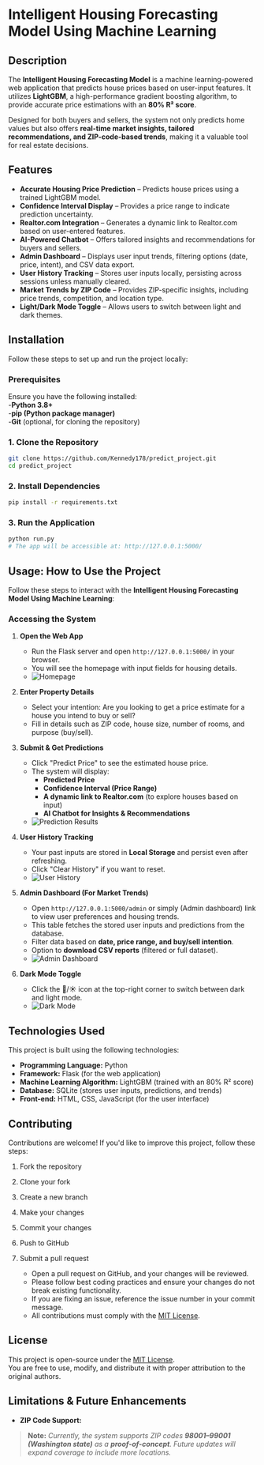 # Intelligent Housing Forecasting Model Using Machine Learning  

## Description  

The **Intelligent Housing Forecasting Model** is a machine learning-powered web application that predicts house prices based on user-input features. It utilizes **LightGBM**, a high-performance gradient boosting algorithm, to provide accurate price estimations with an **80% R² score**.  

Designed for both buyers and sellers, the system not only predicts home values but also offers **real-time market insights, tailored recommendations, and ZIP-code-based trends**, making it a valuable tool for real estate decisions.

## Features

- **Accurate Housing Price Prediction** – Predicts house prices using a trained LightGBM model.  
- **Confidence Interval Display** – Provides a price range to indicate prediction uncertainty.  
- **Realtor.com Integration** – Generates a dynamic link to Realtor.com based on user-entered features.  
- **AI-Powered Chatbot** – Offers tailored insights and recommendations for buyers and sellers.  
- **Admin Dashboard** – Displays user input trends, filtering options (date, price, intent), and CSV data export.  
- **User History Tracking** – Stores user inputs locally, persisting across sessions unless manually cleared.  
- **Market Trends by ZIP Code** – Provides ZIP-specific insights, including price trends, competition, and location type.  
- **Light/Dark Mode Toggle** – Allows users to switch between light and dark themes.  

## Installation  

Follow these steps to set up and run the project locally:  

### Prerequisites  

Ensure you have the following installed:  
-**Python 3.8+**  
-**pip (Python package manager)**  
-**Git** (optional, for cloning the repository)  

### 1. Clone the Repository  

```sh
git clone https://github.com/Kennedy178/predict_project.git
cd predict_project
```

### 2. Install Dependencies

```sh
pip install -r requirements.txt
```

### 3. Run the Application

```sh
python run.py
# The app will be accessible at: http://127.0.0.1:5000/
```

## Usage: How to Use the Project

Follow these steps to interact with the **Intelligent Housing Forecasting Model Using Machine Learning**:

### Accessing the System

1. **Open the Web App**  
   - Run the Flask server and open `http://127.0.0.1:5000/` in your browser.  
   - You will see the homepage with input fields for housing details.  
   - ![Homepage](app/static/images/readme/homepage.png)

2. **Enter Property Details**
   - Select your intention: Are you looking to get a price estimate for a house you intend to buy or sell?
   - Fill in details such as ZIP code, house size, number of rooms, and purpose (buy/sell).

3. **Submit & Get Predictions**  
   - Click "Predict Price" to see the estimated house price.  
   - The system will display:
     - **Predicted Price**
     - **Confidence Interval (Price Range)**
     - **A dynamic link to Realtor.com** (to explore houses based on input)
     - **AI Chatbot for Insights & Recommendations**  
   - ![Prediction Results](app/static/images/readme/prediction-results.png)  

4. **User History Tracking**  
   - Your past inputs are stored in **Local Storage** and persist even after refreshing.  
   - Click "Clear History" if you want to reset.  
   - ![User History](app/static/images/readme/user-history.png)  

5. **Admin Dashboard (For Market Trends)**  
   - Open `http://127.0.0.1:5000/admin` or simply (Admin dashboard) link to view user preferences and housing trends.
   - This table fetches the stored user inputs and predictions from the database.  
   - Filter data based on **date, price range, and buy/sell intention**.  
   - Option to **download CSV reports** (filtered or full dataset).  
   - ![Admin Dashboard](app/static/images/readme/admin-dashboard.png)  

6. **Dark Mode Toggle**  
   - Click the 🌙/☀️ icon at the top-right corner to switch between dark and light mode.  
   - ![Dark Mode](app/static/images/readme/dark-mode.png)

## Technologies Used

This project is built using the following technologies:

- **Programming Language:** Python  
- **Framework:** Flask (for the web application)  
- **Machine Learning Algorithm:** LightGBM (trained with an 80% R² score)  
- **Database:** SQLite (stores user inputs, predictions, and trends)  
- **Front-end:** HTML, CSS, JavaScript (for the user interface)

## Contributing

Contributions are welcome! If you'd like to improve this project, follow these steps:

1. Fork the repository  
2. Clone your fork  
3. Create a new branch  
4. Make your changes  
5. Commit your changes  
6. Push to GitHub  
7. Submit a pull request  

   - Open a pull request on GitHub, and your changes will be reviewed.  
   - Please follow best coding practices and ensure your changes do not break existing functionality.  
   - If you are fixing an issue, reference the issue number in your commit message.  
   - All contributions must comply with the [MIT License](LICENSE).

## License

This project is open-source under the [MIT License](LICENSE).  
You are free to use, modify, and distribute it with proper attribution to the original authors.

## Limitations & Future Enhancements

- **ZIP Code Support:**  

 > **Note:** _Currently, the system supports ZIP codes **98001–99001 (Washington state)** as a **proof-of-concept**. Future updates will expand coverage to include more locations._
